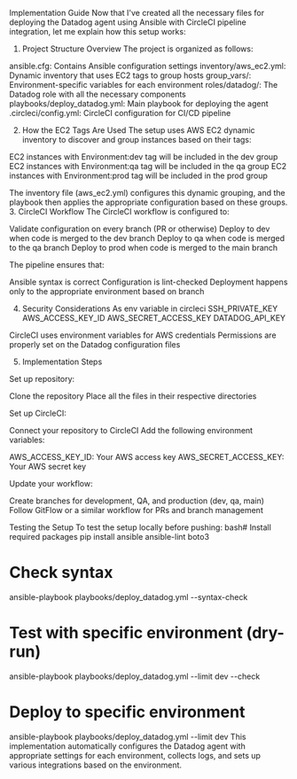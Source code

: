 Implementation Guide
Now that I've created all the necessary files for deploying the Datadog agent using Ansible with CircleCI pipeline integration, let me explain how this setup works:
1. Project Structure Overview
The project is organized as follows:

ansible.cfg: Contains Ansible configuration settings
inventory/aws_ec2.yml: Dynamic inventory that uses EC2 tags to group hosts
group_vars/: Environment-specific variables for each environment
roles/datadog/: The Datadog role with all the necessary components
playbooks/deploy_datadog.yml: Main playbook for deploying the agent
.circleci/config.yml: CircleCI configuration for CI/CD pipeline

2. How the EC2 Tags Are Used
The setup uses AWS EC2 dynamic inventory to discover and group instances based on their tags:

EC2 instances with Environment:dev tag will be included in the dev group
EC2 instances with Environment:qa tag will be included in the qa group
EC2 instances with Environment:prod tag will be included in the prod group

The inventory file (aws_ec2.yml) configures this dynamic grouping, and the playbook then applies the appropriate configuration based on these groups.
3. CircleCI Workflow
The CircleCI workflow is configured to:

Validate configuration on every branch (PR or otherwise)
Deploy to dev when code is merged to the dev branch
Deploy to qa when code is merged to the qa branch
Deploy to prod when code is merged to the main branch

The pipeline ensures that:

Ansible syntax is correct
Configuration is lint-checked
Deployment happens only to the appropriate environment based on branch

4. Security Considerations
As env variable in circleci
SSH_PRIVATE_KEY
AWS_ACCESS_KEY_ID
AWS_SECRET_ACCESS_KEY
DATADOG_API_KEY

CircleCI uses environment variables for AWS credentials
Permissions are properly set on the Datadog configuration files

5. Implementation Steps

Set up repository:

Clone the repository
Place all the files in their respective directories


Set up CircleCI:

Connect your repository to CircleCI
Add the following environment variables:

AWS_ACCESS_KEY_ID: Your AWS access key
AWS_SECRET_ACCESS_KEY: Your AWS secret key



Update your workflow:

Create branches for development, QA, and production (dev, qa, main)
Follow GitFlow or a similar workflow for PRs and branch management



Testing the Setup
To test the setup locally before pushing:
bash# Install required packages
pip install ansible ansible-lint boto3

# Check syntax
ansible-playbook playbooks/deploy_datadog.yml --syntax-check

# Test with specific environment (dry-run)
ansible-playbook playbooks/deploy_datadog.yml --limit dev --check

# Deploy to specific environment
ansible-playbook playbooks/deploy_datadog.yml --limit dev
This implementation automatically configures the Datadog agent with appropriate settings for each environment, collects logs, and sets up various integrations based on the environment.


